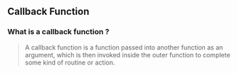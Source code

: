 ## Callback Function

### What is a callback function ?

> A callback function is a function passed into another function as an argument, which is then invoked inside the outer function to complete some kind of routine or action.
